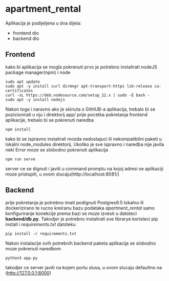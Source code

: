 # apartment_rental
Aplikacija je podijeljena u dva dijela:
 * frontend dio
 * backend dio
 
## Frontend
kako bi aplikacija se mogla pokrenuti prvo je potrebno instalirati 
nodeJS package manager(npm) i node
```
sudo apt update
sudo apt -y install curl dirmngr apt-transport-https lsb-release ca-certificates
curl -sL https://deb.nodesource.com/setup_12.x | sudo -E bash -
sudo apt -y install nodejs
```
Nakon toga i naravno ako je skinuta s GitHUB-a aplikacija, trebalo bi se pozicionirati u nju i direktorij app/
prije pocetka pokretanja frontend aplikacije, trebalo bi se pokrenuti naredba
```  
npm install
``` 
kako bi se ispravno instalirali mozda nedostajuci ili nekompatibilni paketi u lokalni node_modules direktorij.
Ukoliko je sve ispravno i naredba nije javila neki Error
moze se slobodno pokrenuti aplikacija
```
npm run serve
```
server ce se dignuti i javiti u command promptu na kojoj adresi se aplikaciji moze pristupiti, u ovom slucaju(http://localhost:8081/)

## Backend
prije pokretanja je potrebno imati podignuti Postgres9.5 lokalno ili dockerizirano
te rucno kreiranu bazu podataka _apartment_rental_
samo konfiguriranje konekcije prema bazi se moze izvesti u datoteci **backend/db.py**.
Takodjer je potrebno instalirati sve librarye koristeci pip install i _requirements.txt_ datoteku
```
pip install -r requirements.txt
```
Nakon instalacije svih potrebnih backend paketa aplikacija se slobodno moze pokrenuti naredbom
```
python3 app.py
```
takodjer ce server javiti na kojem portu slusa, u ovom slucaju defaultno na (http://127.0.0.1:8000)
